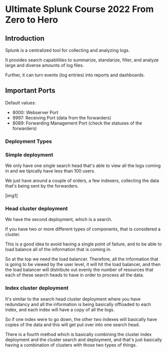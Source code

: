 # Ultimate Splunk Course 2022 From Zero to Hero

## Introduction

Splunk is a centralized tool for collecting and analyzing logs.

It provides search capabilities to summarize, standarize, filter, and analyze large and diverse amounts of log files.

Further, it can turn events (log entries) into reports and dashboards.

## Important Ports

Default values:

- 8000: Webserver Port
- 9997: Receiving Port (data from the forwarders)
- 8089: Forwarding Management Port (check the statuses of the forwarders)

### Deployment Types

### Simple deployment

We only have one single search head that's able to view all the logs coming in and we tipically have less than 100 users.

We just have around a couple of orders, a few indexers, collecting the data that's being sent by the forwarders.

[img1]

### Head cluster deployment

We have the second deployment, which is a search.

If you have two or more different types of components, that is considered a cluster.

This is a good idea to avoid having a single point of failure, and to be able to load balance all of the information that is coming in.

So at the top we need the load balancer. Therefore, all the information that is going to be viewed by the user level, it will hit the load balancer, and then the load balancer will distribute out evenly the number of resources that each of these search heads to have in order to process all the data.

### Index cluster deployment

It's similar to the search head cluster deployment where you have redundancy and all the information is being basically offloaded to each index, and each index will have a copy of all the logs.

So if one index were to go down, the other two indexes will basically have copies of the data and this will get put over into one search head.

There is a fourth method which is basically combining the cluster index deployment and the cluster search and deployment, and that's just basically having a combination of clusters with those two types of things.
